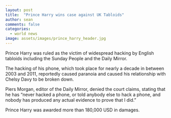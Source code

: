 ```yaml
---
layout: post
title:  "Prince Harry wins case against UK Tabloids"
author: sean
comments: false
categories:
  - world news
image: assets/images/prince_harry_header.jpg
---
```


Prince Harry was ruled as the victim of widespread hacking by English tabloids including the Sunday People and the Daily Mirror.

<!--[ Prince Harry, Duke of Sussex]({{ site.baseurl }}/assets/images/prince_harry_headshot.jpg)


_Prince Harry, Duke of Sussex_ -->

The hacking of his phone, which took place for nearly a decade in between 2003 and 2011, reportedly caused paranoia and caused his relationship with Chelsy Davy to be broken down.

Piers Morgan, editor of the Daily Mirror, denied the court claims, stating that he has “never hacked a phone, or told anybody else to hack a phone, and nobody has produced any actual evidence to prove that I did.”

<!-- [Piers Morgan, editor of the Daily Mirror]({{ site.baseurl }}/assets/images/piers_morgan_headshot.jpg)

_Piers Morgan, editor of the Daily Mirror_ -->

Prince Harry was awarded more than 180,000 USD in damages.